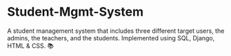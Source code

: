 # Student-Mgmt-System
A student management system that includes three different target users, the admins, the teachers, and the students. Implemented using SQL, Django, HTML &amp; CSS. 📚
